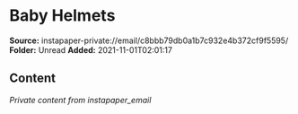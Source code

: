 # Baby Helmets

**Source:** instapaper-private://email/c8bbb79db0a1b7c932e4b372cf9f5595/
**Folder:** Unread
**Added:** 2021-11-01T02:01:17




## Content
*Private content from instapaper_email*
